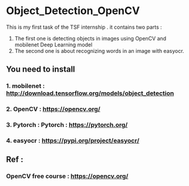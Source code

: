 # Object_Detection_OpenCV
This is my first task of the TSF  internship . it contains two parts :

1. The first one is detecting objects in images using OpenCV and mobilenet Deep Learning model
2. The second one is about recognizing words in an image with easyocr.

## You need to install

### 1. mobilenet : http://download.tensorflow.org/models/object_detection
### 2. OpenCV : https://opencv.org/
### 3. Pytorch : Pytorch : https://pytorch.org/
### 4. easyocr : https://pypi.org/project/easyocr/


## Ref : 
### OpenCV free course : https://opencv.org/
